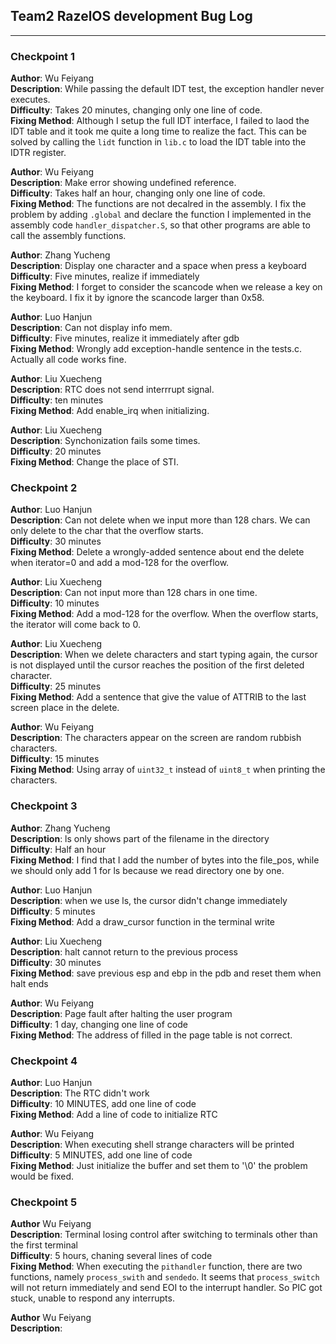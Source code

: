 ## Team2 RazelOS development Bug Log

-----
### Checkpoint 1

**Author**: Wu Feiyang<br>
**Description**: While passing the default IDT test, the exception handler never executes.<br>
**Difficulty**: Takes 20 minutes, changing only one line of code.<br>
**Fixing Method**: Although I setup the full IDT interface, I failed to laod the IDT table and 
it took me quite a long time to realize the fact. This can be solved by calling the `lidt` function
in `lib.c` to load the IDT table into the IDTR register.<br>

**Author**: Wu Feiyang<br>
**Description**: Make error showing undefined reference.<br>
**Difficulty**: Takes half an hour, changing only one line of code.<br>
**Fixing Method**: The functions are not decalred in the assembly. 
I fix the problem by adding `.global` and declare the function I implemented in 
the assembly code `handler_dispatcher.S`, so that other programs are able to call
the assembly functions.<br>


**Author**: Zhang Yucheng<br>
**Description**: Display one character and a space when press a keyboard <br>
**Difficulty**: Five minutes, realize if immediately<br>
**Fixing Method**: I forget to consider the scancode when we release a key on the keyboard. I fix it by ignore the scancode larger than 0x58.<br>

**Author**: Luo Hanjun<br>
**Description**: Can not display info mem. <br>
**Difficulty**: Five minutes, realize it immediately after gdb<br>
**Fixing Method**: Wrongly add exception-handle sentence in the tests.c. Actually all code works fine.<br>

**Author**: Liu Xuecheng<br>
**Description**: RTC does not send interrrupt signal. <br>
**Difficulty**: ten minutes<br>
**Fixing Method**: Add enable_irq when initializing.<br>

**Author**: Liu Xuecheng<br>
**Description**: Synchonization fails some times. <br>
**Difficulty**: 20 minutes<br>
**Fixing Method**: Change the place of STI.<br>

### Checkpoint 2

**Author**: Luo Hanjun<br>
**Description**: Can not delete when we input more than 128 chars. We can only delete to the char that the overflow starts. <br>
**Difficulty**: 30 minutes<br>
**Fixing Method**: Delete a wrongly-added sentence about end the delete when iterator=0 and add a mod-128 for the overflow. <br>

**Author**: Liu Xuecheng<br>
**Description**: Can not input more than 128 chars in one time. <br>
**Difficulty**: 10 minutes<br>
**Fixing Method**: Add a mod-128 for the overflow. When the overflow starts, the iterator will come back to 0. <br>

**Author**: Liu Xuecheng<br>
**Description**: When we delete characters and start typing again, the cursor is not displayed until the cursor reaches the position of the first deleted character. <br>
**Difficulty**: 25 minutes<br>
**Fixing Method**: Add a sentence that give the value of ATTRIB to the last screen place in the delete. <br>

**Author**: Wu Feiyang<br>
**Description**: The characters appear on the screen are random rubbish characters.<br>
**Difficulty**: 15 minutes <br>
**Fixing Method**: Using array of `uint32_t` instead of `uint8_t` when printing the characters. <br>

### Checkpoint 3

**Author**: Zhang Yucheng<br>
**Description**: ls only shows part of the filename in the directory <br>
**Difficulty**: Half an hour<br>
**Fixing Method**: I find that I add the number of bytes into the file_pos, while we should only add 1 for ls because we read directory one by one. <br>

**Author**: Luo Hanjun<br>
**Description**: when we use ls, the cursor didn't change immediately <br>
**Difficulty**: 5 minutes<br>
**Fixing Method**: Add a draw_cursor function in the terminal write <br>

**Author**: Liu Xuecheng<br>
**Description**: halt cannot return to the previous process <br>
**Difficulty**: 30 minutes<br>
**Fixing Method**: save previous esp and ebp in the pdb and reset them when halt ends <br>

**Author**: Wu Feiyang<br>
**Description**: Page fault after halting the user program<br>
**Difficulty**: 1 day, changing one line of code<br>
**Fixing Method**: The address of filled in the page table is not correct.

### Checkpoint 4
**Author**: Luo Hanjun<br>
**Description**: The RTC didn't work<br>
**Difficulty**: 10 MINUTES, add one line of code<br>
**Fixing Method**: Add a line of code to initialize RTC

**Author**: Wu Feiyang<br>
**Description**: When executing shell strange characters will be printed<br>
**Difficulty**: 5 MINUTES, add one line of code<br>
**Fixing Method**: Just initialize the buffer and set them to '\0' the problem would be fixed.<br>

### Checkpoint 5
**Author** Wu Feiyang <br>
**Description**: Terminal losing control after switching to terminals other than the first terminal <br>
**Difficulty**: 5 hours, chaning several lines of code<br>
**Fixing Method**: When executing the `pithandler` function, there are two functions, namely `process_swith` and `sendedo`.
It seems that  `process_switch` will not return immediately and send EOI to the interrupt handler. So PIC got stuck, unable to 
respond any interrupts. <br>

**Author** Wu Feiyang <br>
**Description**: 